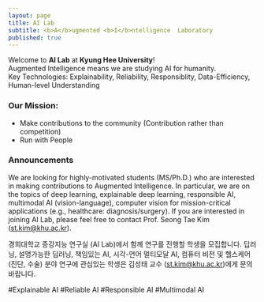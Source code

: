 ```yaml
---
layout: page
title: AI Lab
subtitle: <b>A</b>ugmented <b>I</b>ntelligence  Laboratory
published: true
---
```


Welcome to **AI Lab** at **Kyung Hee University**!             
Augmented Intelligence means we are studying AI for humanity.                    
Key Technologies: Explainability, Reliability, Responsiblity, Data-Efficiency, Human-level Understanding 

### Our Mission: 
- Make contributions to the community (Contribution rather than competition)
- Run with People



### Announcements

We are looking for highly-motivated students (MS/Ph.D.) who are interested in making contributions to Augmented Intelligence. In particular, we are on the topics of deep learning, explainable deep learning, responsible AI, multimodal AI (vision-language), computer vision for mission-critical applications (e.g., healthcare: diagnosis/surgery). If you are interested in joining AI Lab, please feel free to contact Prof. Seong Tae Kim (st.kim@khu.ac.kr).

경희대학교 증강지능 연구실 (AI Lab)에서 함께 연구를 진행할 학생을 모집합니다. 딥러닝, 설명가능한 딥러닝, 책임있는 AI, 시각-언어 멀티모달 AI, 컴퓨터 비전 및 헬스케어 (진단, 수술) 분야 연구에 관심있는 학생은 김성태 교수 (st.kim@khu.ac.kr)에게 문의 바랍니다.

#Explainable AI #Reliable AI #Responsible AI #Multimodal AI
